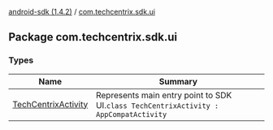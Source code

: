 [android-sdk (1.4.2)](../index.md) / [com.techcentrix.sdk.ui](./index.md)

## Package com.techcentrix.sdk.ui

### Types

| Name | Summary |
|---|---|
| [TechCentrixActivity](-tech-centrix-activity/index.md) | Represents main entry point to SDK UI.`class TechCentrixActivity : AppCompatActivity` |

